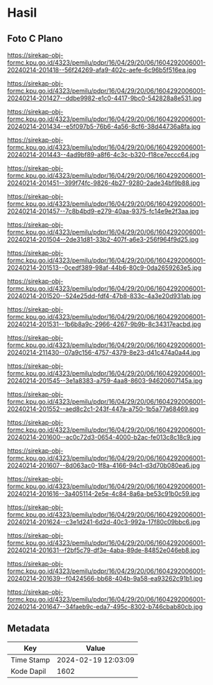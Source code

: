 # Hasil

## Foto C Plano

https://sirekap-obj-formc.kpu.go.id/4323/pemilu/pdpr/16/04/29/20/06/1604292006001-20240214-201418--56f24269-afa9-402c-aefe-6c96b5f516ea.jpg

https://sirekap-obj-formc.kpu.go.id/4323/pemilu/pdpr/16/04/29/20/06/1604292006001-20240214-201427--ddbe9982-e1c0-4417-9bc0-542828a8e531.jpg

https://sirekap-obj-formc.kpu.go.id/4323/pemilu/pdpr/16/04/29/20/06/1604292006001-20240214-201434--e5f097b5-76b6-4a56-8cf6-38d44736a8fa.jpg

https://sirekap-obj-formc.kpu.go.id/4323/pemilu/pdpr/16/04/29/20/06/1604292006001-20240214-201443--4ad9bf89-a8f6-4c3c-b320-f18ce7eccc64.jpg

https://sirekap-obj-formc.kpu.go.id/4323/pemilu/pdpr/16/04/29/20/06/1604292006001-20240214-201451--399f74fc-9826-4b27-9280-2ade34bf9b88.jpg

https://sirekap-obj-formc.kpu.go.id/4323/pemilu/pdpr/16/04/29/20/06/1604292006001-20240214-201457--7c8b4bd9-e279-40aa-9375-fc14e9e2f3aa.jpg

https://sirekap-obj-formc.kpu.go.id/4323/pemilu/pdpr/16/04/29/20/06/1604292006001-20240214-201504--2de31d81-33b2-407f-a6e3-256f964f9d25.jpg

https://sirekap-obj-formc.kpu.go.id/4323/pemilu/pdpr/16/04/29/20/06/1604292006001-20240214-201513--0cedf389-98af-44b6-80c9-0da2659263e5.jpg

https://sirekap-obj-formc.kpu.go.id/4323/pemilu/pdpr/16/04/29/20/06/1604292006001-20240214-201520--524e25dd-fdf4-47b8-833c-4a3e20d931ab.jpg

https://sirekap-obj-formc.kpu.go.id/4323/pemilu/pdpr/16/04/29/20/06/1604292006001-20240214-201531--1b6b8a9c-2966-4267-9b9b-8c34317eacbd.jpg

https://sirekap-obj-formc.kpu.go.id/4323/pemilu/pdpr/16/04/29/20/06/1604292006001-20240214-211430--07a9c156-4757-4379-8e23-d41c474a0a44.jpg

https://sirekap-obj-formc.kpu.go.id/4323/pemilu/pdpr/16/04/29/20/06/1604292006001-20240214-201545--3e1a8383-a759-4aa8-8603-94620607145a.jpg

https://sirekap-obj-formc.kpu.go.id/4323/pemilu/pdpr/16/04/29/20/06/1604292006001-20240214-201552--aed8c2c1-243f-447a-a750-1b5a77a68469.jpg

https://sirekap-obj-formc.kpu.go.id/4323/pemilu/pdpr/16/04/29/20/06/1604292006001-20240214-201600--ac0c72d3-0654-4000-b2ac-fe013c8c18c9.jpg

https://sirekap-obj-formc.kpu.go.id/4323/pemilu/pdpr/16/04/29/20/06/1604292006001-20240214-201607--8d063ac0-1f8a-4166-94c1-d3d70b080ea6.jpg

https://sirekap-obj-formc.kpu.go.id/4323/pemilu/pdpr/16/04/29/20/06/1604292006001-20240214-201616--3a405114-2e5e-4c84-8a6a-be53c91b0c59.jpg

https://sirekap-obj-formc.kpu.go.id/4323/pemilu/pdpr/16/04/29/20/06/1604292006001-20240214-201624--c3e1d241-6d2d-40c3-992a-17f80c09bbc6.jpg

https://sirekap-obj-formc.kpu.go.id/4323/pemilu/pdpr/16/04/29/20/06/1604292006001-20240214-201631--f2bf5c79-df3e-4aba-89de-84852e046eb8.jpg

https://sirekap-obj-formc.kpu.go.id/4323/pemilu/pdpr/16/04/29/20/06/1604292006001-20240214-201639--f0424566-bb68-404b-9a58-ea93262c91b1.jpg

https://sirekap-obj-formc.kpu.go.id/4323/pemilu/pdpr/16/04/29/20/06/1604292006001-20240214-201647--34faeb9c-eda7-495c-8302-b746cbab80cb.jpg


## Metadata

| Key        | Value               |
| ---------- | ------------------- |
| Time Stamp | 2024-02-19 12:03:09 |
| Kode Dapil | 1602                |



